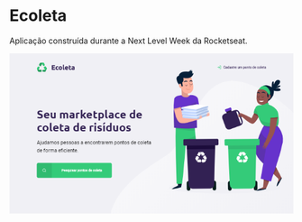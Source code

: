 # Ecoleta
Aplicação construída durante a Next Level Week da Rocketseat.

![Screenshot](screenshot.png)
